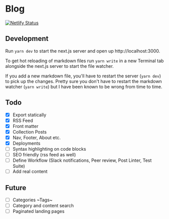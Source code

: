 # Blog

[![Netlify Status](https://api.netlify.com/api/v1/badges/2a913231-0af5-4b33-a972-e09376633675/deploy-status)](https://app.netlify.com/sites/imagine-analytics-eng-blog/deploys)

## Development

Run `yarn dev` to start the next.js server and open up http://localhost:3000.

To get hot reloading of markdown files run `yarn write` in a new Terminal tab
alongside the next.js server to start the file watcher.

If you add a new markdown file, you'll have to restart the server (`yarn dev`)
to pick up the changes. Pretty sure you don't have to restart the markdown
watcher (`yarn write`) but I have been known to be wrong from time to time.

## Todo

- [x] Export statically
- [x] RSS Feed
- [x] Front matter
- [x] Collection Posts
- [x] Nav, Footer, About etc.
- [x] Deployments
- [ ] Syntax highlighting on code blocks
- [ ] SEO friendly (rss feed as well)
- [ ] Define Workflow (Slack notifications, Peer review, Post Linter, Test Suite)
- [ ] Add real content

## Future

- [ ] Categories ~Tags~
- [ ] Category and content search
- [ ] Paginated landing pages
